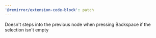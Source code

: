 ```yaml
---
'@remirror/extension-code-block': patch
---
```


Doesn't steps into the previous node when pressing Backspace if the selection isn't empty
